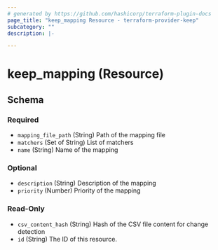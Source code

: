 ```yaml
---
# generated by https://github.com/hashicorp/terraform-plugin-docs
page_title: "keep_mapping Resource - terraform-provider-keep"
subcategory: ""
description: |-

---
```


# keep_mapping (Resource)





<!-- schema generated by tfplugindocs -->
## Schema

### Required

- `mapping_file_path` (String) Path of the mapping file
- `matchers` (Set of String) List of matchers
- `name` (String) Name of the mapping

### Optional

- `description` (String) Description of the mapping
- `priority` (Number) Priority of the mapping

### Read-Only

- `csv_content_hash` (String) Hash of the CSV file content for change detection
- `id` (String) The ID of this resource.
